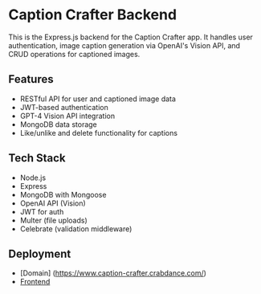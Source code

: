 # Caption Crafter Backend

This is the Express.js backend for the Caption Crafter app. It handles user authentication, image caption generation via OpenAI's Vision API, and CRUD operations for captioned images.

## Features

- RESTful API for user and captioned image data
- JWT-based authentication
- GPT-4 Vision API integration
- MongoDB data storage
- Like/unlike and delete functionality for captions

## Tech Stack

- Node.js
- Express
- MongoDB with Mongoose
- OpenAI API (Vision)
- JWT for auth
- Multer (file uploads)
- Celebrate (validation middleware)

## Deployment

- [Domain] (https://www.caption-crafter.crabdance.com/)
- [Frontend](https://samausmith.github.io/caption_crafter_fe/)
